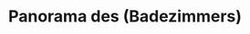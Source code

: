 ---
layout: /panorama.ect
project: '/web/projects/private/between-the-mountains-and-the-city'
image: 'http://hub.acherno.com/svn/mezhdu-planinata-i-grada/Site/Panorami/Vladimir_Rez_Banq_Panorama.jpg'
title: 'Panorama des (Badezimmers)'
sitemap: false
---